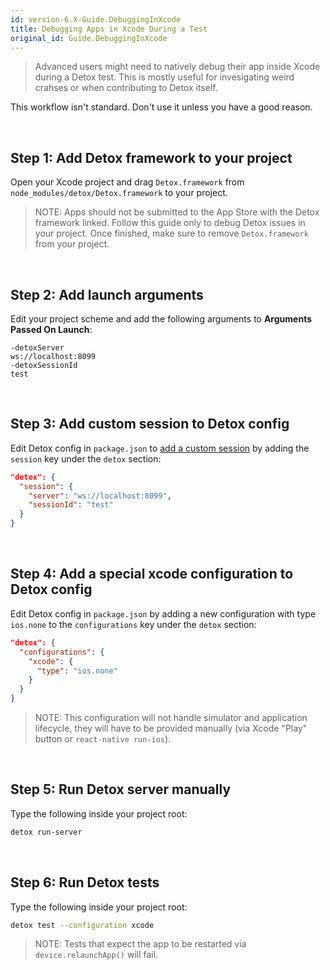 ```yaml
---
id: version-6.X-Guide.DebuggingInXcode
title: Debugging Apps in Xcode During a Test
original_id: Guide.DebuggingInXcode
---
```


> Advanced users might need to natively debug their app inside Xcode during a Detox test. This is mostly useful for invesigating weird crahses or when contributing to Detox itself.

This workflow isn't standard. Don't use it unless you have a good reason.

<br>

## Step 1: Add Detox framework to your project

Open your Xcode project and drag `Detox.framework` from `node_modules/detox/Detox.framework` to your project.

> NOTE: Apps should not be submitted to the App Store with the Detox framework linked. Follow this guide only to debug Detox issues in your project. Once finished, make sure to remove `Detox.framework` from your project.

<br>

## Step 2: Add launch arguments

Edit your project scheme and add the following arguments to **Arguments Passed On Launch**:
	
```
-detoxServer
ws://localhost:8099
-detoxSessionId
test
```

<br>

## Step 3: Add custom session to Detox config

Edit Detox config in `package.json` to [add a custom session](/docs/APIRef.Configuration.md#server-configuration) by adding the `session` key under the `detox` section:

```json
"detox": {
  "session": {
    "server": "ws://localhost:8099",
    "sessionId": "test"
  }
}
```

<br>

## Step 4: Add a special xcode configuration to Detox config

Edit Detox config in `package.json` by adding a new configuration with type `ios.none` to the `configurations` key under the `detox` section:

```json
"detox": {
  "configurations": {
    "xcode": {
      "type": "ios.none"
    }
  }
}
```

> NOTE: This configuration will not handle simulator and application lifecycle, they will have to be provided manually (via Xcode "Play" button or `react-native run-ios`).

<br>

## Step 5: Run Detox server manually

Type the following inside your project root:

```sh
detox run-server
```

<br>

## Step 6: Run Detox tests

Type the following inside your project root:

```sh
detox test --configuration xcode
```

> NOTE: Tests that expect the app to be restarted via `device.relaunchApp()` will fail.
